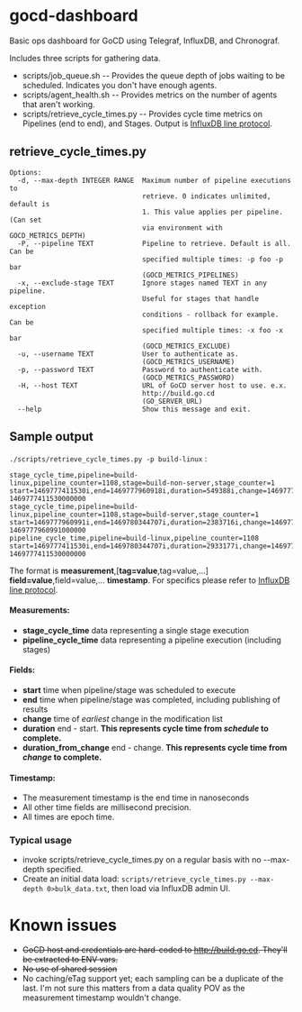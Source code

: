 # gocd-dashboard
Basic ops dashboard for GoCD using Telegraf, InfluxDB, and Chronograf.

Includes three scripts for gathering data.
- scripts/job_queue.sh -- Provides the queue depth of jobs waiting to be scheduled.  Indicates you don't have enough agents.
- scripts/agent_health.sh -- Provides metrics on the number of agents that aren't working.
- scripts/retrieve_cycle_times.py -- Provides cycle time metrics on Pipelines (end to end), and Stages. Output is [InfluxDB line protocol](https://docs.influxdata.com/influxdb/latest/write_protocols/line/).

## retrieve_cycle_times.py
```
Options:
  -d, --max-depth INTEGER RANGE  Maximum number of pipeline executions to
                                 retrieve. 0 indicates unlimited, default is
                                 1. This value applies per pipeline.(Can set
                                 via environment with GOCD_METRICS_DEPTH)
  -P, --pipeline TEXT            Pipeline to retrieve. Default is all. Can be
                                 specified multiple times: -p foo -p bar
                                 (GOCD_METRICS_PIPELINES)
  -x, --exclude-stage TEXT       Ignore stages named TEXT in any pipeline.
                                 Useful for stages that handle exception
                                 conditions - rollback for example. Can be
                                 specified multiple times: -x foo -x bar
                                 (GOCD_METRICS_EXCLUDE)
  -u, --username TEXT            User to authenticate as.
                                 (GOCD_METRICS_USERNAME)
  -p, --password TEXT            Password to authenticate with.
                                 (GOCD_METRICS_PASSWORD)
  -H, --host TEXT                URL of GoCD server host to use. e.x.
                                 http://build.go.cd
                                 (GO_SERVER_URL)
  --help                         Show this message and exit.
```
## Sample output
```./scripts/retrieve_cycle_times.py -p build-linux``` :
```
stage_cycle_time,pipeline=build-linux,pipeline_counter=1108,stage=build-non-server,stage_counter=1 start=1469777411530i,end=1469777960918i,duration=549388i,change=1469777264000i,duration_from_change=696918i 1469777411530000000
stage_cycle_time,pipeline=build-linux,pipeline_counter=1108,stage=build-server,stage_counter=1 start=1469777960991i,end=1469780344707i,duration=2383716i,change=1469777264000i,duration_from_change=3080707i 1469777960991000000
pipeline_cycle_time,pipeline=build-linux,pipeline_counter=1108 start=1469777411530i,end=1469780344707i,duration=2933177i,change=1469777264000i,duration_from_change=3080707i 1469777411530000000  
```
The format is **measurement**,\[**tag=value**,tag=value,...\] **field=value**,field=value,... **timestamp**.  For specifics please refer to [InfluxDB line protocol](https://docs.influxdata.com/influxdb/latest/write_protocols/line/).

#### Measurements:
 - **stage_cycle_time** data representing a single stage execution
 - **pipeline_cycle_time** data representing a pipeline execution (including stages)

#### Fields:
 - **start** time when pipeline/stage was scheduled to execute
 - **end** time when pipeline/stage was completed, including publishing of results
 - **change** time of _earliest_ change in the modification list
 - **duration** end - start.  **This represents cycle time from _schedule_ to complete.**
 - **duration_from_change** end - change.  **This represents cycle time from _change_ to complete.**

#### Timestamp:
 - The measurement timestamp is the end time in nanoseconds
 - All other time fields are millisecond precision.
 - All times are epoch time.

### Typical usage
- invoke scripts/retrieve_cycle_times.py on a regular basis with no --max-depth specified.
- Create an initial data load: ```scripts/retrieve_cycle_times.py --max-depth 0>bulk_data.txt```, then load via InfluxDB admin UI.

# Known issues
- ~~GoCD host and credentials are hard-coded to http://build.go.cd.  They'll be extracted to ENV vars.~~
- ~~No use of shared session~~
- No caching/eTag support yet; each sampling can be a duplicate of the last.  I'm not sure this matters from a data quality POV as the measurement timestamp wouldn't change.
